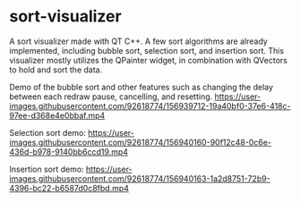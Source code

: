 # sort-visualizer

A sort visualizer made with QT C++. A few sort algorithms are already implemented, including bubble sort, selection sort, and insertion sort.
This visualizer mostly utilizes the QPainter widget, in combination with QVectors to hold and sort the data.

Demo of the bubble sort and other features such as changing the delay between each redraw pause, cancelling, and resetting.
https://user-images.githubusercontent.com/92618774/156939712-19a40bf0-37e6-418c-97ee-d368e4e0bbaf.mp4


Selection sort demo:
https://user-images.githubusercontent.com/92618774/156940160-90f12c48-0c6e-436d-b978-9140bb6ccd19.mp4


Insertion sort demo:
https://user-images.githubusercontent.com/92618774/156940163-1a2d8751-72b9-4396-bc22-b6587d0c8fbd.mp4

